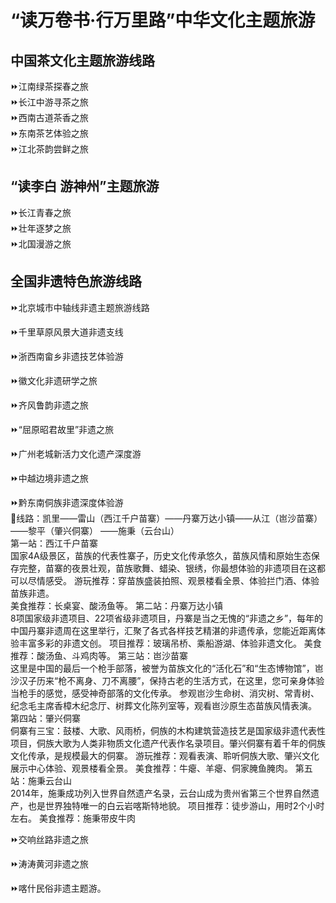 # “读万卷书·行万里路”中华文化主题旅游
## 中国茶文化主题旅游线路  
  
⏩江南绿茶探春之旅  
⏩长江中游寻茶之旅  
⏩西南古道茶香之旅  
⏩东南茶艺体验之旅  
⏩江北茶韵尝鲜之旅  
  
## “读李白 游神州”主题旅游  
⏩长江青春之旅  
⏩壮年逐梦之旅  
⏩北国漫游之旅  
  
## 全国非遗特色旅游线路  
⏩北京城市中轴线非遗主题旅游线路  
  
⏩千里草原风景大道非遗支线  
  
⏩浙西南畲乡非遗技艺体验游  
  
⏩徽文化非遗研学之旅  
  
⏩齐风鲁韵非遗之旅  
  
⏩“屈原昭君故里”非遗之旅  
  
⏩广州老城新活力文化遗产深度游  
  
⏩中越边境非遗之旅  
  
⏩黔东南侗族非遗深度体验游  
🔸线路：凯里——雷山（西江千户苗寨）——丹寨万达小镇——从江（岜沙苗寨）——黎平（肇兴侗寨） ——施秉（云台山）  
第一站：西江千户苗寨  
国家4A级景区，苗族的代表性寨子，历史文化传承悠久，苗族风情和原始生态保存完整，苗寨的夜景壮观，苗族歌舞、蜡染、银绣，你最想体验的非遗项目在这都可以尽情感受。 
游玩推荐：穿苗族盛装拍照、观景楼看全景、体验拦门酒、体验苗族非遗。  
美食推荐：长桌宴、酸汤鱼等。 
第二站：丹寨万达小镇  
8项国家级非遗项目、22项省级非遗项目，丹寨是当之无愧的“非遗之乡”，每年的中国丹寨非遗周在这里举行，汇聚了各式各样技艺精湛的非遗传承，您能近距离体验丰富多彩的非遗文创。 
项目推荐：玻璃吊桥、乘船游湖、体验非遗文化。 
美食推荐：酸汤鱼、斗鸡肉等。
第三站：岜沙苗寨  
这里是中国的最后一个枪手部落，被誉为苗族文化的“活化石”和“生态博物馆”，岜沙汉子历来“枪不离身、刀不离腰”，保持古老的生活方式，在这里，您可亲身体验当枪手的感觉，感受神奇部落的文化传承。 
参观岜沙生命树、消灾树、常青树、纪念毛主席香樟木纪念厅、树葬文化陈列室等，观看岜沙原生态苗族风情表演。
第四站：肇兴侗寨  
侗寨有三宝：鼓楼、大歌、风雨桥，侗族的木构建筑营造技艺是国家级非遗代表性项目，侗族大歌为人类非物质文化遗产代表作名录项目。肇兴侗寨有着千年的侗族文化传承，是规模最大的侗寨。 
游玩推荐：观看表演、聆听侗族大歌、肇兴文化展示中心体验、观景楼看全景。 
美食推荐：牛瘪、羊瘪、侗家腌鱼腌肉。 
第五站：施秉云台山  
2014年，施秉成功列入世界自然遗产名录，云台山成为贵州省第三个世界自然遗产，也是世界独特唯一的白云岩喀斯特地貌。
项目推荐：徒步游山，用时2个小时左右。 
美食推荐：施秉带皮牛肉  
  
⏩交响丝路非遗之旅  
  
⏩涛涛黄河非遗之旅  
  
⏩喀什民俗非遗主题游。
  
